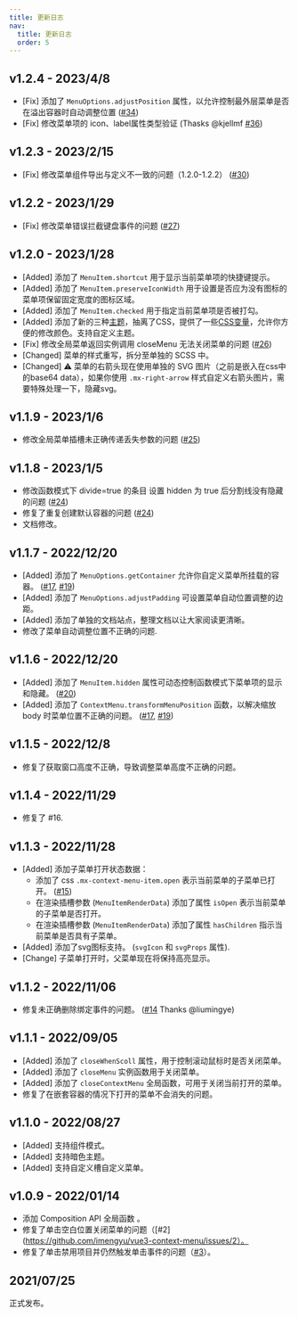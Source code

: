 ```yaml
---
title: 更新日志
nav:
  title: 更新日志
  order: 5
---
```


## v1.2.4 - 2023/4/8

* [Fix] 添加了 `MenuOptions.adjustPosition` 属性，以允许控制最外层菜单是否在溢出容器时自动调整位置 ([#34](https://github.com/imengyu/vue3-context-menu/issues/34))
* [Fix] 修改菜单项的 icon、label属性类型验证 (Thasks @kjellmf [#36](https://github.com/imengyu/vue3-context-menu/issues/36))

## v1.2.3 - 2023/2/15

* [Fix] 修改菜单组件导出与定义不一致的问题（1.2.0-1.2.2） ([#30](https://github.com/imengyu/vue3-context-menu/issues/30))

## v1.2.2 - 2023/1/29

* [Fix] 修改菜单错误拦截键盘事件的问题 ([#27](https://github.com/imengyu/vue3-context-menu/issues/27))

## v1.2.0 - 2023/1/28

* [Added] 添加了 `MenuItem.shortcut` 用于显示当前菜单项的快捷键提示。
* [Added] 添加了 `MenuItem.preserveIconWidth` 用于设置是否应为没有图标的菜单项保留固定宽度的图标区域。
* [Added] 添加了 `MenuItem.checked` 用于指定当前菜单项是否被打勾。
* [Added] 添加了新的三种[主题](../guide/theme.md)，抽离了CSS，提供了一些[CSS变量](../guide/customize.md#css变量)，允许你方便的修改颜色。支持自定义主题。
* [Fix] 修改全局菜单返回实例调用 closeMenu 无法关闭菜单的问题 ([#26](https://github.com/imengyu/vue3-context-menu/issues/26))
* [Changed] 菜单的样式重写，拆分至单独的 SCSS 中。
* [Changed] ⚠ 菜单的右箭头现在使用单独的 SVG 图片（之前是嵌入在css中的base64 data），如果你使用 `.mx-right-arrow` 样式自定义右箭头图片，需要特殊处理一下，隐藏svg。

## v1.1.9 - 2023/1/6

* 修改全局菜单插槽未正确传递丢失参数的问题 ([#25](https://github.com/imengyu/vue3-context-menu/issues/25))

## v1.1.8 - 2023/1/5

* 修改函数模式下 divide=true 的条目 设置 hidden 为 true 后分割线没有隐藏的问题 ([#24](https://github.com/imengyu/vue3-context-menu/issues/24))
* 修复了重复创建默认容器的问题 ([#24](https://github.com/imengyu/vue3-context-menu/issues/24))
* 文档修改。

## v1.1.7 - 2022/12/20

* [Added] 添加了 `MenuOptions.getContainer` 允许你自定义菜单所挂载的容器。 ([#17](https://github.com/imengyu/vue3-context-menu/issues/17), [#19](https://github.com/imengyu/vue3-context-menu/issues/19))
* [Added] 添加了 `MenuOptions.adjustPadding` 可设置菜单自动位置调整的边距。
* [Added] 添加了单独的文档站点，整理文档以让大家阅读更清晰。
* 修改了菜单自动调整位置不正确的问题.

## v1.1.6 - 2022/12/20

* [Added] 添加了 `MenuItem.hidden` 属性可动态控制函数模式下菜单项的显示和隐藏。 ([#20](https://github.com/imengyu/vue3-context-menu/issues/20))
* [Added] 添加了 `ContextMenu.transformMenuPosition` 函数，以解决缩放 body 时菜单位置不正确的问题。 ([#17](https://github.com/imengyu/vue3-context-menu/issues/17), [#19](https://github.com/imengyu/vue3-context-menu/issues/19))

## v1.1.5 - 2022/12/8

* 修复了获取窗口高度不正确，导致调整菜单高度不正确的问题。

## v1.1.4 - 2022/11/29

* 修复了 #16.

## v1.1.3 - 2022/11/28

* [Added] 添加子菜单打开状态数据：
  * 添加了 css `.mx-context-menu-item.open` 表示当前菜单的子菜单已打开。 ([#15](https://github.com/imengyu/vue3-context-menu/issues/15))
  * 在渲染插槽参数 (`MenuItemRenderData`) 添加了属性 `isOpen` 表示当前菜单的子菜单是否打开。
  * 在渲染插槽参数 (`MenuItemRenderData`) 添加了属性 `hasChildren` 指示当前菜单是否具有子菜单。
* [Added] 添加了svg图标支持。 (`svgIcon` 和 `svgProps` 属性).
* [Change] 子菜单打开时，父菜单现在将保持高亮显示。

## v1.1.2 - 2022/11/06

* 修复未正确删除绑定事件的问题。 ([#14](https://github.com/imengyu/vue3-context-menu/pull/14) Thanks @liumingye)

## v1.1.1 - 2022/09/05

* [Added] 添加了 `closeWhenScoll` 属性，用于控制滚动鼠标时是否关闭菜单。
* [Added] 添加了 `closeMenu` 实例函数用于关闭菜单。
* [Added] 添加了 `closeContextMenu` 全局函数，可用于关闭当前打开的菜单。
* 修复了在嵌套容器的情况下打开的菜单不会消失的问题。

## v1.1.0 - 2022/08/27

* [Added] 支持组件模式。
* [Added] 支持暗色主题。
* [Added] 支持自定义槽自定义菜单。

## v1.0.9 - 2022/01/14

* 添加 Composition API 全局函数 。
* 修复了单击空白位置关闭菜单的问题（[#2](https://github.com/imengyu/vue3-context-menu/issues/2）。
* 修复了单击禁用项目并仍然触发单击事件的问题（[#3](https://github.com/imengyu/vue3-context-menu/issues/3)）。

## 2021/07/25

正式发布。
